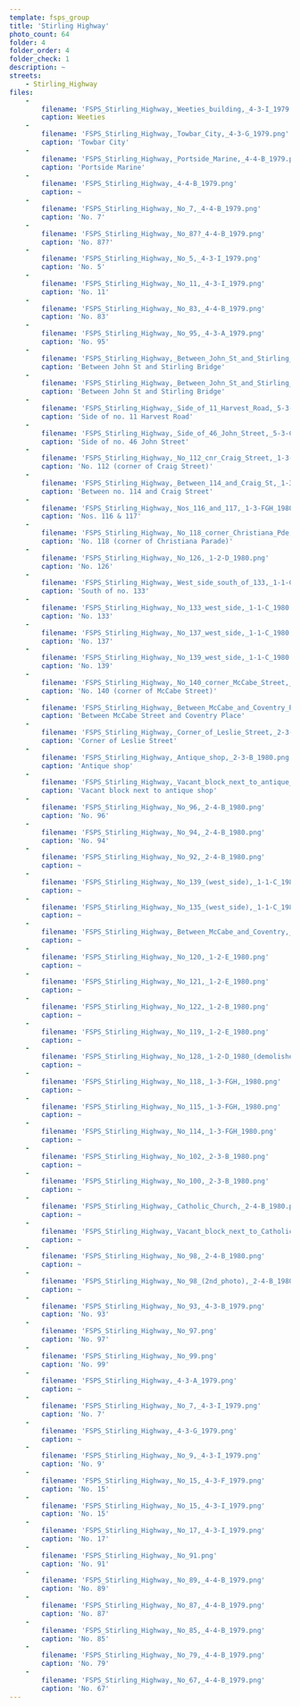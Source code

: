 ```yaml
---
template: fsps_group
title: 'Stirling Highway'
photo_count: 64
folder: 4
folder_order: 4
folder_check: 1
description: ~
streets:
    - Stirling_Highway
files:
    -
        filename: 'FSPS_Stirling_Highway,_Weeties_building,_4-3-I_1979.png'
        caption: Weeties
    -
        filename: 'FSPS_Stirling_Highway,_Towbar_City,_4-3-G_1979.png'
        caption: 'Towbar City'
    -
        filename: 'FSPS_Stirling_Highway,_Portside_Marine,_4-4-B_1979.png'
        caption: 'Portside Marine'
    -
        filename: 'FSPS_Stirling_Highway,_4-4-B_1979.png'
        caption: ~
    -
        filename: 'FSPS_Stirling_Highway,_No_7,_4-4-B_1979.png'
        caption: 'No. 7'
    -
        filename: 'FSPS_Stirling_Highway,_No_87?_4-4-B_1979.png'
        caption: 'No. 87?'
    -
        filename: 'FSPS_Stirling_Highway,_No_5,_4-3-I_1979.png'
        caption: 'No. 5'
    -
        filename: 'FSPS_Stirling_Highway,_No_11,_4-3-I_1979.png'
        caption: 'No. 11'
    -
        filename: 'FSPS_Stirling_Highway,_No_83,_4-4-B_1979.png'
        caption: 'No. 83'
    -
        filename: 'FSPS_Stirling_Highway,_No_95,_4-3-A_1979.png'
        caption: 'No. 95'
    -
        filename: 'FSPS_Stirling_Highway,_Between_John_St_and_Stirling_Bridge,_5-3-E_1980.png'
        caption: 'Between John St and Stirling Bridge'
    -
        filename: 'FSPS_Stirling_Highway,_Between_John_St_and_Stirling_Bridge,_5-3-E_1980_(2).png'
        caption: 'Between John St and Stirling Bridge'
    -
        filename: 'FSPS_Stirling_Highway,_Side_of_11_Harvest_Road,_5-3-C.png'
        caption: 'Side of no. 11 Harvest Road'
    -
        filename: 'FSPS_Stirling_Highway,_Side_of_46_John_Street,_5-3-C_1980.png'
        caption: 'Side of no. 46 John Street'
    -
        filename: 'FSPS_Stirling_Highway,_No_112_cnr_Craig_Street,_1-3-FGH,_1980.png'
        caption: 'No. 112 (corner of Craig Street)'
    -
        filename: 'FSPS_Stirling_Highway,_Between_114_and_Craig_St,_1-3-FGH_1980.png'
        caption: 'Between no. 114 and Craig Street'
    -
        filename: 'FSPS_Stirling_Highway,_Nos_116_and_117,_1-3-FGH_1980.png'
        caption: 'Nos. 116 & 117'
    -
        filename: 'FSPS_Stirling_Highway,_No_118_corner_Christiana_Pde,_1-3-FGH_1980.png'
        caption: 'No. 118 (corner of Christiana Parade)'
    -
        filename: 'FSPS_Stirling_Highway,_No_126,_1-2-D_1980.png'
        caption: 'No. 126'
    -
        filename: 'FSPS_Stirling_Highway,_West_side_south_of_133,_1-1-C_1980.png'
        caption: 'South of no. 133'
    -
        filename: 'FSPS_Stirling_Highway,_No_133_west_side,_1-1-C_1980.png'
        caption: 'No. 133'
    -
        filename: 'FSPS_Stirling_Highway,_No_137_west_side,_1-1-C_1980.png'
        caption: 'No. 137'
    -
        filename: 'FSPS_Stirling_Highway,_No_139_west_side,_1-1-C_1980.png'
        caption: 'No. 139'
    -
        filename: 'FSPS_Stirling_Highway,_No_140_corner_McCabe_Street,_1-1-A.png'
        caption: 'No. 140 (corner of McCabe Street)'
    -
        filename: 'FSPS_Stirling_Highway,_Between_McCabe_and_Coventry_Pl,_1-1-B_1980.png'
        caption: 'Between McCabe Street and Coventry Place'
    -
        filename: 'FSPS_Stirling_Highway,_Corner_of_Leslie_Street,_2-3-B_1980.png'
        caption: 'Corner of Leslie Street'
    -
        filename: 'FSPS_Stirling_Highway,_Antique_shop,_2-3-B_1980.png'
        caption: 'Antique shop'
    -
        filename: 'FSPS_Stirling_Highway,_Vacant_block_next_to_antique_shop,_2-3-B_1980.png'
        caption: 'Vacant block next to antique shop'
    -
        filename: 'FSPS_Stirling_Highway,_No_96,_2-4-B_1980.png'
        caption: 'No. 96'
    -
        filename: 'FSPS_Stirling_Highway,_No_94,_2-4-B_1980.png'
        caption: 'No. 94'
    -
        filename: 'FSPS_Stirling_Highway,_No_92,_2-4-B_1980.png'
        caption: ~
    -
        filename: 'FSPS_Stirling_Highway,_No_139_(west_side),_1-1-C_1980.png'
        caption: ~
    -
        filename: 'FSPS_Stirling_Highway,_No_135_(west_side),_1-1-C_1980.png'
        caption: ~
    -
        filename: 'FSPS_Stirling_Highway,_Between_McCabe_and_Coventry,_1-1-B_1980.png'
        caption: ~
    -
        filename: 'FSPS_Stirling_Highway,_No_120,_1-2-E_1980.png'
        caption: ~
    -
        filename: 'FSPS_Stirling_Highway,_No_121,_1-2-E_1980.png'
        caption: ~
    -
        filename: 'FSPS_Stirling_Highway,_No_122,_1-2-B_1980.png'
        caption: ~
    -
        filename: 'FSPS_Stirling_Highway,_No_119,_1-2-E_1980.png'
        caption: ~
    -
        filename: 'FSPS_Stirling_Highway,_No_128,_1-2-D_1980_(demolished).png'
        caption: ~
    -
        filename: 'FSPS_Stirling_Highway,_No_118,_1-3-FGH,_1980.png'
        caption: ~
    -
        filename: 'FSPS_Stirling_Highway,_No_115,_1-3-FGH,_1980.png'
        caption: ~
    -
        filename: 'FSPS_Stirling_Highway,_No_114,_1-3-FGH_1980.png'
        caption: ~
    -
        filename: 'FSPS_Stirling_Highway,_No_102,_2-3-B_1980.png'
        caption: ~
    -
        filename: 'FSPS_Stirling_Highway,_No_100,_2-3-B_1980.png'
        caption: ~
    -
        filename: 'FSPS_Stirling_Highway,_Catholic_Church,_2-4-B_1980.png'
        caption: ~
    -
        filename: 'FSPS_Stirling_Highway,_Vacant_block_next_to_Catholic_Church,_2-4-B_1980.png'
        caption: ~
    -
        filename: 'FSPS_Stirling_Highway,_No_98,_2-4-B_1980.png'
        caption: ~
    -
        filename: 'FSPS_Stirling_Highway,_No_98_(2nd_photo),_2-4-B_1980.png'
        caption: ~
    -
        filename: 'FSPS_Stirling_Highway,_No_93,_4-3-B_1979.png'
        caption: 'No. 93'
    -
        filename: 'FSPS_Stirling_Highway,_No_97.png'
        caption: 'No. 97'
    -
        filename: 'FSPS_Stirling_Highway,_No_99.png'
        caption: 'No. 99'
    -
        filename: 'FSPS_Stirling_Highway,_4-3-A_1979.png'
        caption: ~
    -
        filename: 'FSPS_Stirling_Highway,_No_7,_4-3-I_1979.png'
        caption: 'No. 7'
    -
        filename: 'FSPS_Stirling_Highway,_4-3-G_1979.png'
        caption: ~
    -
        filename: 'FSPS_Stirling_Highway,_No_9,_4-3-I_1979.png'
        caption: 'No. 9'
    -
        filename: 'FSPS_Stirling_Highway,_No_15,_4-3-F_1979.png'
        caption: 'No. 15'
    -
        filename: 'FSPS_Stirling_Highway,_No_15,_4-3-I_1979.png'
        caption: 'No. 15'
    -
        filename: 'FSPS_Stirling_Highway,_No_17,_4-3-I_1979.png'
        caption: 'No. 17'
    -
        filename: 'FSPS_Stirling_Highway,_No_91.png'
        caption: 'No. 91'
    -
        filename: 'FSPS_Stirling_Highway,_No_89,_4-4-B_1979.png'
        caption: 'No. 89'
    -
        filename: 'FSPS_Stirling_Highway,_No_87,_4-4-B_1979.png'
        caption: 'No. 87'
    -
        filename: 'FSPS_Stirling_Highway,_No_85,_4-4-B_1979.png'
        caption: 'No. 85'
    -
        filename: 'FSPS_Stirling_Highway,_No_79,_4-4-B_1979.png'
        caption: 'No. 79'
    -
        filename: 'FSPS_Stirling_Highway,_No_67,_4-4-B_1979.png'
        caption: 'No. 67'
---
```

